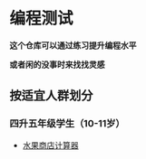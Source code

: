 # 编程测试

**这个仓库可以通过练习提升编程水平**

**或者闲的没事时来找找灵感**

## 按适宜人群划分

### 四升五年级学生（10-11岁）

- [水果商店计算器](https://github.com/Jiarui-Shuai/CodingTest/blob/main/all-langs/%E6%B0%B4%E6%9E%9C%E5%95%86%E5%BA%97%E8%AE%A1%E7%AE%97%E5%99%A8.md "12")

